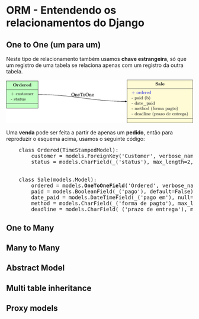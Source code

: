 # ORM - Entendendo os relacionamentos do Django

## One to One (um para um)

Neste tipo de relacionamento também usamos **chave estrangeira**, só que um registro de uma tabela se relaciona apenas com um registro da outra tabela.

![image](02oneToone.jpg)

Uma **venda** pode ser feita a partir de apenas um **pedido**, então para reproduzir o esquema acima, usamos o seguinte código:

<pre>
    class Ordered(TimeStampedModel):
        customer = models.ForeignKey('Customer', verbose_name=_('cliente'), related_name='cliente_pedido')
        status = models.CharField(_('status'), max_length=2, choices=status_list, default='pe')


    class Sale(models.Model):
        ordered = models.<b>OneToOneField</b>('Ordered', verbose_name=_('pedido'))
        paid = models.BooleanField(_('pago'), default=False)
        date_paid = models.DateTimeField(_('pago em'), null=True, blank=True)
        method = models.CharField(_('forma de pagto'), max_length=20, blank=True)
        deadline = models.CharField(_('prazo de entrega'), max_length=50, blank=True)
</pre>


## One to Many


## Many to Many
## Abstract Model
## Multi table inheritance
## Proxy models
